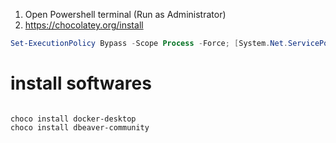 
1. Open Powershell terminal (Run as Administrator)
2. https://chocolatey.org/install 
```ps1
Set-ExecutionPolicy Bypass -Scope Process -Force; [System.Net.ServicePointManager]::SecurityProtocol = [System.Net.ServicePointManager]::SecurityProtocol -bor 3072; iex ((New-Object System.Net.WebClient).DownloadString('https://community.chocolatey.org/install.ps1'))
```

# install softwares

```BAT

choco install docker-desktop
choco install dbeaver-community

```

